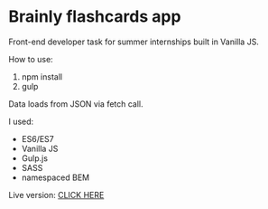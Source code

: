 # Brainly flashcards app

Front-end developer task for summer internships built in Vanilla JS.

How to use:
1) npm install
2) gulp

Data loads from JSON via fetch call. 

I used:
- ES6/ES7
- Vanilla JS
- Gulp.js
- SASS
- namespaced BEM

Live version: [CLICK HERE](https://kieryk123.github.io/brainly_flashcards_app/)
